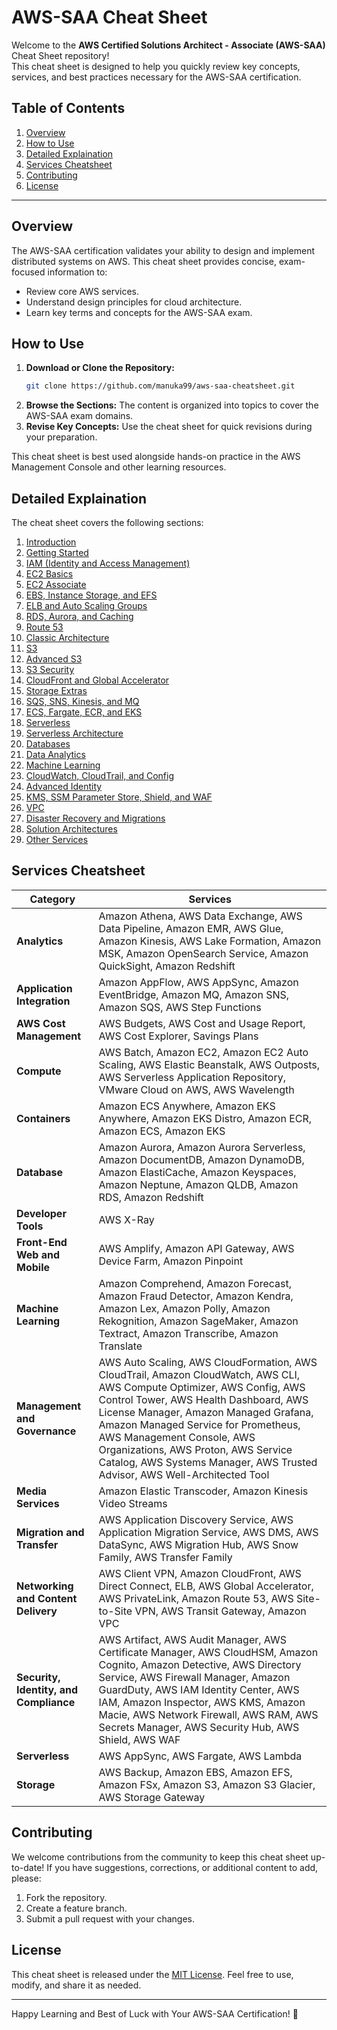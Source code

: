 # AWS-SAA Cheat Sheet

Welcome to the **AWS Certified Solutions Architect - Associate (AWS-SAA)** Cheat Sheet repository! \
This cheat sheet is designed to help you quickly review key concepts, services, and best practices necessary for the AWS-SAA certification.

## Table of Contents

1. [Overview](#overview)
2. [How to Use](#how-to-use)
3. [Detailed Explaination](#detailed-explaination)
4. [Services Cheatsheet](#services-cheatsheet)
5. [Contributing](#contributing)
6. [License](#license)

---

## Overview

The AWS-SAA certification validates your ability to design and implement distributed systems on AWS. This cheat sheet provides concise, exam-focused information to:

- Review core AWS services.
- Understand design principles for cloud architecture.
- Learn key terms and concepts for the AWS-SAA exam.

## How to Use

1. **Download or Clone the Repository:**
   ```bash
   git clone https://github.com/manuka99/aws-saa-cheatsheet.git
   ```
2. **Browse the Sections:** The content is organized into topics to cover the AWS-SAA exam domains.
3. **Revise Key Concepts:** Use the cheat sheet for quick revisions during your preparation.

This cheat sheet is best used alongside hands-on practice in the AWS Management Console and other learning resources.

## Detailed Explaination

The cheat sheet covers the following sections:

1. [Introduction](docs/01_intro.md)
2. [Getting Started](docs/02_get_started.md)
3. [IAM (Identity and Access Management)](docs/03_iam.md)
4. [EC2 Basics](docs/04_ec2_basics.md)
5. [EC2 Associate](docs/05_ec2_associate.md)
6. [EBS, Instance Storage, and EFS](docs/06_ebs_inst_storage_efs.md)
7. [ELB and Auto Scaling Groups](docs/07_elb_asg.md)
8. [RDS, Aurora, and Caching](docs/08_rds_aurora_cache.md)
9. [Route 53](docs/09_route_53.md)
10. [Classic Architecture](docs/10_classic_architecture.md)
11. [S3](docs/11_s3.md)
12. [Advanced S3](docs/12_s3_advance.md)
13. [S3 Security](docs/13_s3_security.md)
14. [CloudFront and Global Accelerator](docs/14_cludfrnt_gbl_acelrator.md)
15. [Storage Extras](docs/15_storage_extras.md)
16. [SQS, SNS, Kinesis, and MQ](docs/16_sqs_sns_kinesis_mq.md)
17. [ECS, Fargate, ECR, and EKS](docs/17_ecs_fargate_ecr_eks.md)
18. [Serverless](docs/18_serverless.md)
19. [Serverless Architecture](docs/19_serverless_arch.md)
20. [Databases](docs/20_databases.md)
21. [Data Analytics](docs/21_data_analytics.md)
22. [Machine Learning](docs/22_machine_learning.md)
23. [CloudWatch, CloudTrail, and Config](docs/23_cludwatch_cludtrail_config.md)
24. [Advanced Identity](docs/24_advance_identity.md)
25. [KMS, SSM Parameter Store, Shield, and WAF](docs/25_kms_ssm_sheild_waf.md)
26. [VPC](docs/26_vpc.md)
27. [Disaster Recovery and Migrations](docs/27_dis_recv_migrations.md)
28. [Solution Architectures](docs/28_solution_archs.md)
29. [Other Services](docs/29_other_services.md)

## Services Cheatsheet

| **Category**                           | **Services**                                                                                                                                                                                                                                                                                                                                                                                      |
| -------------------------------------- | ------------------------------------------------------------------------------------------------------------------------------------------------------------------------------------------------------------------------------------------------------------------------------------------------------------------------------------------------------------------------------------------------- |
| **Analytics**                          | Amazon Athena, AWS Data Exchange, AWS Data Pipeline, Amazon EMR, AWS Glue, Amazon Kinesis, AWS Lake Formation, Amazon MSK, Amazon OpenSearch Service, Amazon QuickSight, Amazon Redshift                                                                                                                                                                                                          |
| **Application Integration**            | Amazon AppFlow, AWS AppSync, Amazon EventBridge, Amazon MQ, Amazon SNS, Amazon SQS, AWS Step Functions                                                                                                                                                                                                                                                                                            |
| **AWS Cost Management**                | AWS Budgets, AWS Cost and Usage Report, AWS Cost Explorer, Savings Plans                                                                                                                                                                                                                                                                                                                          |
| **Compute**                            | AWS Batch, Amazon EC2, Amazon EC2 Auto Scaling, AWS Elastic Beanstalk, AWS Outposts, AWS Serverless Application Repository, VMware Cloud on AWS, AWS Wavelength                                                                                                                                                                                                                                   |
| **Containers**                         | Amazon ECS Anywhere, Amazon EKS Anywhere, Amazon EKS Distro, Amazon ECR, Amazon ECS, Amazon EKS                                                                                                                                                                                                                                                                                                   |
| **Database**                           | Amazon Aurora, Amazon Aurora Serverless, Amazon DocumentDB, Amazon DynamoDB, Amazon ElastiCache, Amazon Keyspaces, Amazon Neptune, Amazon QLDB, Amazon RDS, Amazon Redshift                                                                                                                                                                                                                       |
| **Developer Tools**                    | AWS X-Ray                                                                                                                                                                                                                                                                                                                                                                                         |
| **Front-End Web and Mobile**           | AWS Amplify, Amazon API Gateway, AWS Device Farm, Amazon Pinpoint                                                                                                                                                                                                                                                                                                                                 |
| **Machine Learning**                   | Amazon Comprehend, Amazon Forecast, Amazon Fraud Detector, Amazon Kendra, Amazon Lex, Amazon Polly, Amazon Rekognition, Amazon SageMaker, Amazon Textract, Amazon Transcribe, Amazon Translate                                                                                                                                                                                                    |
| **Management and Governance**          | AWS Auto Scaling, AWS CloudFormation, AWS CloudTrail, Amazon CloudWatch, AWS CLI, AWS Compute Optimizer, AWS Config, AWS Control Tower, AWS Health Dashboard, AWS License Manager, Amazon Managed Grafana, Amazon Managed Service for Prometheus, AWS Management Console, AWS Organizations, AWS Proton, AWS Service Catalog, AWS Systems Manager, AWS Trusted Advisor, AWS Well-Architected Tool |
| **Media Services**                     | Amazon Elastic Transcoder, Amazon Kinesis Video Streams                                                                                                                                                                                                                                                                                                                                           |
| **Migration and Transfer**             | AWS Application Discovery Service, AWS Application Migration Service, AWS DMS, AWS DataSync, AWS Migration Hub, AWS Snow Family, AWS Transfer Family                                                                                                                                                                                                                                              |
| **Networking and Content Delivery**    | AWS Client VPN, Amazon CloudFront, AWS Direct Connect, ELB, AWS Global Accelerator, AWS PrivateLink, Amazon Route 53, AWS Site-to-Site VPN, AWS Transit Gateway, Amazon VPC                                                                                                                                                                                                                       |
| **Security, Identity, and Compliance** | AWS Artifact, AWS Audit Manager, AWS Certificate Manager, AWS CloudHSM, Amazon Cognito, Amazon Detective, AWS Directory Service, AWS Firewall Manager, Amazon GuardDuty, AWS IAM Identity Center, AWS IAM, Amazon Inspector, AWS KMS, Amazon Macie, AWS Network Firewall, AWS RAM, AWS Secrets Manager, AWS Security Hub, AWS Shield, AWS WAF                                                     |
| **Serverless**                         | AWS AppSync, AWS Fargate, AWS Lambda                                                                                                                                                                                                                                                                                                                                                              |
| **Storage**                            | AWS Backup, Amazon EBS, Amazon EFS, Amazon FSx, Amazon S3, Amazon S3 Glacier, AWS Storage Gateway                                                                                                                                                                                                                                                                                                 |

## Contributing

We welcome contributions from the community to keep this cheat sheet up-to-date! If you have suggestions, corrections, or additional content to add, please:

1. Fork the repository.
2. Create a feature branch.
3. Submit a pull request with your changes.

## License

This cheat sheet is released under the [MIT License](LICENSE). Feel free to use, modify, and share it as needed.

---

Happy Learning and Best of Luck with Your AWS-SAA Certification! 🎉

